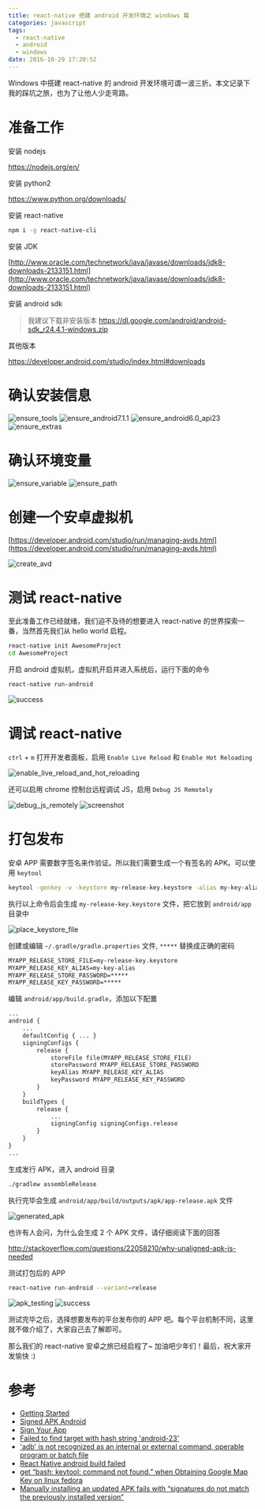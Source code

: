 ```yaml
---
title: react-native 搭建 android 开发环境之 windows 篇
categories: javascript
tags:
  - react-native
  - android
  - windows
date: 2016-10-29 17:20:52
---
```



Windows 中搭建 react-native 的 android 开发环境可谓一波三折。本文记录下我的踩坑之旅，也为了让他人少走弯路。

<!-- more -->

# 准备工作

安装 nodejs

<https://nodejs.org/en/>

安装 python2

<https://www.python.org/downloads/>

安装 react-native

```bash
npm i -g react-native-cli
```

安装 JDK

[http://www.oracle.com/technetwork/java/javase/downloads/jdk8-downloads-2133151.html](http://www.oracle.com/technetwork/java/javase/downloads/jdk8-downloads-2133151.html)

安装 android sdk

> 我建议下载非安装版本 <https://dl.google.com/android/android-sdk_r24.4.1-windows.zip>

其他版本

<https://developer.android.com/studio/index.html#downloads>

# 确认安装信息

![ensure_tools](ensure_tools.png)
![ensure_android7.1.1](ensure_android7.1.1_api25.png)
![ensure_android6.0_api23](ensure_android6.0_api23.png)
![ensure_extras](ensure_extras.png)

# 确认环境变量

![ensure_variable](ensure_variable.png)
![ensure_path](ensure_path.png)

# 创建一个安卓虚拟机

[https://developer.android.com/studio/run/managing-avds.html](https://developer.android.com/studio/run/managing-avds.html)

![create_avd](create_avd.png)

# 测试 react-native

至此准备工作已经就绪，我们迫不及待的想要进入 react-native 的世界探索一番，当然首先我们从 hello world 启程。

```bash
react-native init AwesomeProject
cd AwesomeProject
```

开启 android 虚拟机，虚拟机开启并进入系统后，运行下面的命令

```bash
react-native run-android
```

![success](success.png)

# 调试 react-native

`ctrl` + `m` 打开开发者面板，启用 `Enable Live Reload` 和 `Enable Hot Reloading`

![enable_live_reload_and_hot_reloading](enable_live_reload_and_hot_reloading.png)

还可以启用 chrome 控制台远程调试 JS，启用 `Debug JS Remotely`

![debug_js_remotely](debug_js_remotely.png)
![screenshot](screenshot.png)

# 打包发布

安卓 APP 需要数字签名来作验证。所以我们需要生成一个有签名的 APK。可以使用 `keytool`

```bash
keytool -genkey -v -keystore my-release-key.keystore -alias my-key-alias -keyalg RSA -keysize 2048 -validity 10000
```

执行以上命令后会生成 `my-release-key.keystore` 文件，把它放到 `android/app` 目录中

![place_keystore_file](place_keystore_file.png)

创建或编辑 `~/.gradle/gradle.properties` 文件, `*****` 替换成正确的密码

```markdown
MYAPP_RELEASE_STORE_FILE=my-release-key.keystore
MYAPP_RELEASE_KEY_ALIAS=my-key-alias
MYAPP_RELEASE_STORE_PASSWORD=*****
MYAPP_RELEASE_KEY_PASSWORD=*****
```

编辑 `android/app/build.gradle`，添加以下配置

```markdown
...
android {
    ...
    defaultConfig { ... }
    signingConfigs {
        release {
            storeFile file(MYAPP_RELEASE_STORE_FILE)
            storePassword MYAPP_RELEASE_STORE_PASSWORD
            keyAlias MYAPP_RELEASE_KEY_ALIAS
            keyPassword MYAPP_RELEASE_KEY_PASSWORD
        }
    }
    buildTypes {
        release {
            ...
            signingConfig signingConfigs.release
        }
    }
}
...
```

生成发行 APK，进入 android 目录

```bash
./gradlew assembleRelease
```

执行完毕会生成 `android/app/build/outputs/apk/app-release.apk` 文件

![generated_apk](generated_apk.png)

也许有人会问，为什么会生成 2 个 APK 文件，请仔细阅读下面的回答

http://stackoverflow.com/questions/22058210/why-unaligned-apk-is-needed

测试打包后的 APP

```bash
react-native run-android --variant=release
```

![apk_testing](apk_testing.png)
![success](success.png)

测试完毕之后，选择想要发布的平台发布你的 APP 吧。每个平台机制不同，这里就不做介绍了，大家自己去了解即可。

那么我们的 react-native 安卓之旅已经启程了~ 加油吧少年们！最后，祝大家开发愉快 :)

# 参考

* [Getting Started](https://facebook.github.io/react-native/docs/getting-started.html#content)
* [Signed APK Android](https://facebook.github.io/react-native/docs/signed-apk-android.html)
* [Sign Your App](https://developer.android.com/studio/publish/app-signing.html)
* [Failed to find target with hash string 'android-23'](https://github.com/facebook/react-native/issues/5442)
* ['adb' is not recognized as an internal or external command, operable program or batch file](http://stackoverflow.com/questions/20564514/adb-is-not-recognized-as-an-internal-or-external-command-operable-program-or)
* [React Native android build failed](http://stackoverflow.com/questions/32634352/react-native-android-build-failed)
* [get “bash: keytool: command not found.” when Obtaining Google Map Key on linux fedora](http://stackoverflow.com/questions/17043363/i-get-bash-keytool-command-not-found-when-obtaining-google-map-key-on-linux)
* [Manually installing an updated APK fails with “signatures do not match the previously installed version”](http://stackoverflow.com/questions/31489567/manually-installing-an-updated-apk-fails-with-signatures-do-not-match-the-previ)
